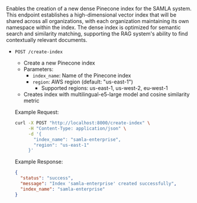 Enables the creation of a new dense Pinecone index for the SAMLA system. This endpoint establishes a high-dimensional vector index that will be shared across all organizations, with each organization maintaining its own namespace within the index. The dense index is optimized for semantic search and similarity matching, supporting the RAG system's ability to find contextually relevant documents.

- `POST /create-index`
    - Create a new Pinecone index
    - Parameters: 
        - `index_name`: Name of the Pinecone index
        - `region`: AWS region (default: "us-east-1")
            - Supported regions: us-east-1, us-west-2, eu-west-1
    - Creates index with multilingual-e5-large model and cosine similarity metric

    Example Request:
    ```bash
    curl -X POST "http://localhost:8000/create-index" \
         -H "Content-Type: application/json" \
         -d '{
           "index_name": "samla-enterprise",
           "region": "us-east-1"
         }'
    ```

    Example Response:
    ```json
    {
      "status": "success",
      "message": "Index 'samla-enterprise' created successfully",
      "index_name": "samla-enterprise"
    }
    ```